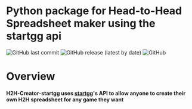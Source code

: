 # **Python package for Head-to-Head Spreadsheet maker using the startgg api**

![GitHub last commit](https://img.shields.io/github/last-commit/JeremySkalla/H2H-Creator-startgg?style=flat-square)
![GitHub release (latest by date)](https://img.shields.io/github/v/release/JeremySkalla/H2H-Creator-startgg?style=flat-square)
![GitHub](https://img.shields.io/github/license/JeremySkalla/H2H-Creator-startgg?style=flat-square)
<!-- ![PyPI](https://img.shields.io/pypi/v/H2H-Creator-startgg?style=flat-square) -->
<!-- [![Downloads](https://pepy.tech/badge/H2H-Creator-startgg)](https://pepy.tech/project/H2H-Creator-startgg) -->

# **Overview**

#### H2H-Creator-startgg uses [startgg](start.gg)'s API to allow anyone to create their own H2H spreadsheet for any game they want